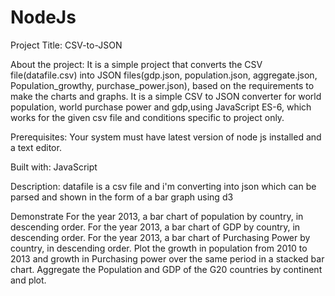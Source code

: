 # NodeJs
Project Title: CSV-to-JSON

About the project: It is a simple project that converts the CSV file(datafile.csv) into JSON files(gdp.json, population.json, aggregate.json, Population_growthy, purchase_power.json), based on the requirements to make the charts and graphs. It is a simple CSV to JSON converter for world population, world purchase power and gdp,using JavaScript ES-6, which works for the given csv file and conditions specific to project only.

Prerequisites: Your system must have latest version of node js installed and a text editor.

Built with: JavaScript

Description: datafile is a csv file and i'm converting into json which can be parsed and shown in the form of a bar graph using d3

Demonstrate 
For the year 2013, a bar chart of population by country, in descending order.
For the year 2013, a bar chart of GDP by country, in descending order.
For the year 2013, a bar chart of Purchasing Power by country, in descending order.
Plot the growth in population from 2010 to 2013 and growth in Purchasing power over the same period in a stacked bar chart.
Aggregate the Population and GDP of the G20 countries by continent and plot.
